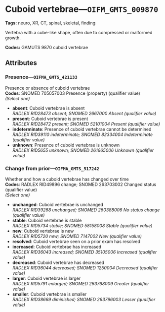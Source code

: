 # Cuboid vertebrae—`OIFM_GMTS_009870`

**Tags:** neuro, XR, CT, spinal, skeletal, finding

Vertebra with a cube-like shape, often due to compressed or malformed growth.

**Codes:** GAMUTS 9870 cuboid vertebrae

## Attributes

### Presence—`OIFMA_GMTS_421133`

Presence or absence of cuboid vertebrae  
**Codes**: SNOMED 705057003 Presence (property) (qualifier value)  
*(Select one)*

- **absent**: Cuboid vertebrae is absent  
_RADLEX RID28473 absent; SNOMED 2667000 Absent (qualifier value)_
- **present**: Cuboid vertebrae is present  
_RADLEX RID28472 present; SNOMED 52101004 Present (qualifier value)_
- **indeterminate**: Presence of cuboid vertebrae cannot be determined  
_RADLEX RID39110 indeterminate; SNOMED 82334004 Indeterminate (qualifier value)_
- **unknown**: Presence of cuboid vertebrae is unknown  
_RADLEX RID5655 unknown; SNOMED 261665006 Unknown (qualifier value)_

### Change from prior—`OIFMA_GMTS_517242`

Whether and how a cuboid vertebrae has changed over time  
**Codes**: RADLEX RID49896 change; SNOMED 263703002 Changed status (qualifier value)  
*(Select one)*

- **unchanged**: Cuboid vertebrae is unchanged  
_RADLEX RID39268 unchanged; SNOMED 260388006 No status change (qualifier value)_
- **stable**: Cuboid vertebrae is stable  
_RADLEX RID5734 stable; SNOMED 58158008 Stable (qualifier value)_
- **new**: Cuboid vertebrae is new  
_RADLEX RID5720 new; SNOMED 7147002 New (qualifier value)_
- **resolved**: Cuboid vertebrae seen on a prior exam has resolved  
- **increased**: Cuboid vertebrae has increased  
_RADLEX RID36043 increased; SNOMED 35105006 Increased (qualifier value)_
- **decreased**: Cuboid vertebrae has decreased  
_RADLEX RID36044 decreased; SNOMED 1250004 Decreased (qualifier value)_
- **larger**: Cuboid vertebrae is larger  
_RADLEX RID5791 enlarged; SNOMED 263768009 Greater (qualifier value)_
- **smaller**: Cuboid vertebrae is smaller  
_RADLEX RID38669 diminished; SNOMED 263796003 Lesser (qualifier value)_
